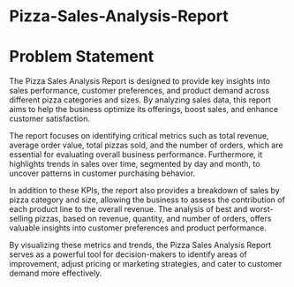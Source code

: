 # Pizza-Sales-Analysis-Report


# Problem Statement
The Pizza Sales Analysis Report is designed to provide key insights into sales performance, customer preferences, and product demand across different pizza categories and sizes. By analyzing sales data, this report aims to help the business optimize its offerings, boost sales, and enhance customer satisfaction.

The report focuses on identifying critical metrics such as total revenue, average order value, total pizzas sold, and the number of orders, which are essential for evaluating overall business performance. Furthermore, it highlights trends in sales over time, segmented by day and month, to uncover patterns in customer purchasing behavior.

In addition to these KPIs, the report also provides a breakdown of sales by pizza category and size, allowing the business to assess the contribution of each product line to the overall revenue. The analysis of best and worst-selling pizzas, based on revenue, quantity, and number of orders, offers valuable insights into customer preferences and product performance.

By visualizing these metrics and trends, the Pizza Sales Analysis Report serves as a powerful tool for decision-makers to identify areas of improvement, adjust pricing or marketing strategies, and cater to customer demand more effectively.
